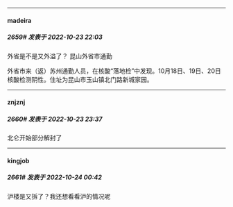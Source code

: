 

*****

####  madeira  
##### 2659#       发表于 2022-10-23 22:03

外省是不是又外溢了？ 昆山外省市通勤

外省市来（返）苏州通勤人员，在核酸“落地检”中发现。10月18日、19日、20日核酸检测阴性。住址为昆山市玉山镇北门路新城家园。



*****

####  znjznj  
##### 2660#       发表于 2022-10-23 23:37

北仑开始部分解封了



*****

####  kingjob  
##### 2661#       发表于 2022-10-24 00:42

沪楼是又拆了？我还想看看沪的情况呢

